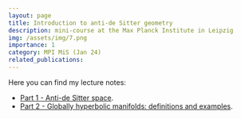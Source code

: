 ```yaml
---
layout: page
title: Introduction to anti-de Sitter geometry
description: mini-course at the Max Planck Institute in Leipzig
img: /assets/img/7.png
importance: 1
category: MPI MiS (Jan 24)
related_publications:
---
```


Here you can find my lecture notes: 
+ [Part 1 - Anti-de Sitter space](https://drive.google.com/file/d/12osdQR8PosGxoWbbbN_zFrzCpxjQt3xW/view?usp=sharing).
+ [Part 2 - Globally hyperbolic manifolds: definitions and examples](https://drive.google.com/file/d/12pI9L16XbVdpw87uP_cJL_JiyY_MCfbt/view?usp=sharing).
